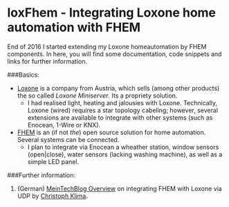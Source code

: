 # loxFhem - Integrating Loxone home automation with FHEM


End of 2016 I started extending my Loxone homeautomation by FHEM components. In here, you will find some documentation, code snippets and links for further information.

###Basics:
* [Loxone](http://www.loxone.com) is a company from Austria, which sells (among other products) the so called *Loxone Miniserver*. Its a propriety solution. 
	* I had realised light, heating and jalousies with Loxone. Technically, Loxone (wired) requires a star topology cabeling; however, several extensions are available to integrate with other systems (such as Enocean, 1-Wire or KNX).
* [FHEM](http://fhem.de/) is an (if not *the*) open source solution for home automation. Several systems can be connected.
	* I plan to integrate via Enocean a wheather station, window sensors (open|close), water sensors (lacking washing machine), as well as a simple LED panel.



###Further information:

1. (German) [MeinTechBlog Overview](http://www.meintechblog.de/2016/07/5-gruende-zur-erweiterung-deines-fhem-servers-mit-loxone-howto/) on integrating FHEM with Loxone via UDP by [Christoph Klima](http://www.meintechblog.de/info/#christoph).

